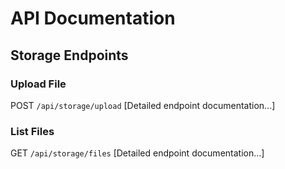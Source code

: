 # API Documentation

## Storage Endpoints

### Upload File

POST `/api/storage/upload`
[Detailed endpoint documentation...]

### List Files

GET `/api/storage/files`
[Detailed endpoint documentation...]
